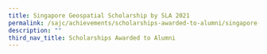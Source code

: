 ```yaml
---
title: Singapore Geospatial Scholarship by SLA 2021
permalink: /sajc/achievements/scholarships-awarded-to-alumni/singapore-geospatial-scholarship-by-sla-2021/
description: ""
third_nav_title: Scholarships Awarded to Alumni
---
```

